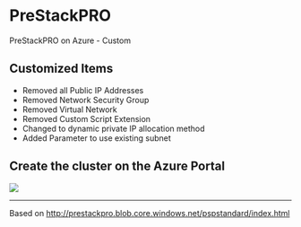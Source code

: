 # PreStackPRO
PreStackPRO on Azure - Custom

## Customized Items

* Removed all Public IP Addresses
* Removed Network Security Group
* Removed Virtual Network
* Removed Custom Script Extension
* Changed to dynamic private IP allocation method
* Added Parameter to use existing subnet

## Create the cluster on the Azure Portal

<a href="https://portal.azure.com/#create/Microsoft.Template/uri/https%3A%2F%2Fraw.githubusercontent.com%2Fderdanu%2FPreStackPRO%2Fmaster%2FmainTemplate.json" target="_blank">
    <img src="http://azuredeploy.net/deploybutton.png"/>
</a>

------

Based on http://prestackpro.blob.core.windows.net/pspstandard/index.html
